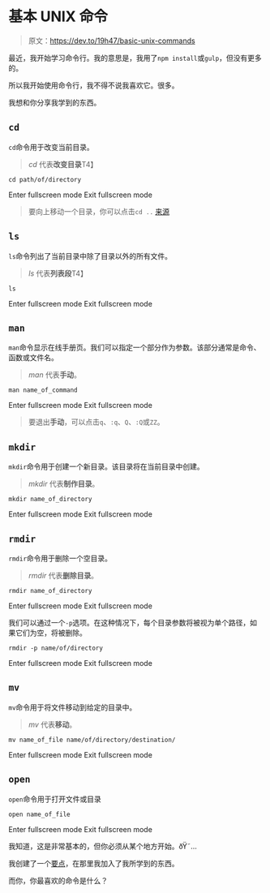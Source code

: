 # 基本 UNIX 命令

> 原文：<https://dev.to/19h47/basic-unix-commands>

最近，我开始学习命令行。我的意思是，我用了`npm install`或`gulp`，但没有更多的。

所以我开始使用命令行，我不得不说我喜欢它。很多。

我想和你分享我学到的东西。

## `cd`

`cd`命令用于改变当前目录。

> *cd* 代表**改变目录**T4】

```
cd path/of/directory 
```

Enter fullscreen mode Exit fullscreen mode

> 要向上移动一个目录，你可以点击`cd ..` [来源](https://stackoverflow.com/a/3267526)

## `ls`

`ls`命令列出了当前目录中除了目录以外的所有文件。

> *ls* 代表**列表段**T4】

```
ls 
```

Enter fullscreen mode Exit fullscreen mode

## `man`

`man`命令显示在线手册页。我们可以指定一个部分作为参数。该部分通常是命令、函数或文件名。

> *man* 代表**手动**。

```
man name_of_command 
```

Enter fullscreen mode Exit fullscreen mode

> 要退出**手动**，可以点击`q`、`:q`、`Q`、`:Q`或`ZZ`。

## `mkdir`

`mkdir`命令用于创建一个新目录。该目录将在当前目录中创建。

> *mkdir* 代表**制作目录**。

```
mkdir name_of_directory 
```

Enter fullscreen mode Exit fullscreen mode

## `rmdir`

`rmdir`命令用于删除一个空目录。

> *rmdir* 代表**删除目录**。

```
rmdir name_of_directory 
```

Enter fullscreen mode Exit fullscreen mode

我们可以通过一个`-p`选项。在这种情况下，每个目录参数将被视为单个路径，如果它们为空，将被删除。

```
rmdir -p name/of/directory 
```

Enter fullscreen mode Exit fullscreen mode

## `mv`

`mv`命令用于将文件移动到给定的目录中。

> *mv* 代表**移动**。

```
mv name_of_file name/of/directory/destination/ 
```

Enter fullscreen mode Exit fullscreen mode

## `open`

`open`命令用于打开文件或目录

```
open name_of_file 
```

Enter fullscreen mode Exit fullscreen mode

我知道，这是非常基本的，但你必须从某个地方开始。ðŸ˜…

我创建了一个[要点](https://gist.github.com/19h47/5b9bf949d999a47426df6443dbfb2bad)，在那里我加入了我所学到的东西。

而你，你最喜欢的命令是什么？